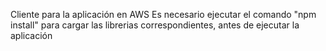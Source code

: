 
Cliente para la aplicación en AWS
Es necesario ejecutar el comando "npm install" para cargar las librerias correspondientes, antes de ejecutar la aplicación
